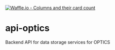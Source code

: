 [![Waffle.io - Columns and their card count](https://badge.waffle.io/PlarzoidProductions/api-optics.svg?columns=all)](https://waffle.io/PlarzoidProductions/api-optics)

# api-optics
Backend API for data storage services for OPTICS
